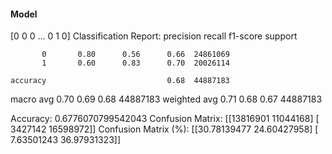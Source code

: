 #### Model
[0 0 0 ... 0 1 0]
Classification Report:
              precision    recall  f1-score   support

           0       0.80      0.56      0.66  24861069
           1       0.60      0.83      0.70  20026114

    accuracy                           0.68  44887183
   macro avg       0.70      0.69      0.68  44887183
weighted avg       0.71      0.68      0.67  44887183

Accuracy: 0.6776070799542043
Confusion Matrix:
[[13816901 11044168]
 [ 3427142 16598972]]
Confusion Matrix (%):
[[30.78139477 24.60427958]
 [ 7.63501243 36.97931323]]
